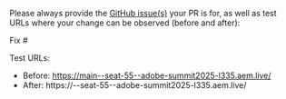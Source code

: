 Please always provide the [GitHub issue(s)](../issues) your PR is for, as well as test URLs where your change can be observed (before and after):

Fix #<gh-issue-id>

Test URLs:
- Before: https://main--seat-55--adobe-summit2025-l335.aem.live/
- After: https://<branch>--seat-55--adobe-summit2025-l335.aem.live/
